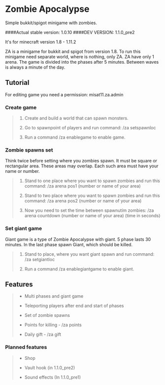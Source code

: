 # Zombie Apocalypse
Simple bukkit/spigot minigame with zombies.

####Actual stable version: 1.0.10
####DEV VERSION: 1.1.0_pre2

It's for minecraft version 1.8 - 1.11.2

ZA is a minigame for bukkit and spigot from version 1.8. To run this minigame need separate world, where is nothing, only ZA. ZA have only 1 arena. The game is divided into the phases after 5 minutes. Between waves is always a minute of the day.



## Tutorial

For editing game you need a permission: misat11.za.admin
### Create game
> 1) Create and build a world that can spawn monsters. 
>
> 2) Go to spawnpoint of players and run command: /za setspawnloc 
>
> 3) Run a command /za enablegame to enable game. 

### Zombie spawns set
Think twice before setting where you zombies spawn. It must be square or rectangular area. These areas may overlap. Each such area must have your name or number. 
> 1) Stand to one place where you want to spawn zombies and run this command: /za arena pos1 (number or name of your area)
>
> 2) Stand to two place where you want to spawn zombies and run this command: /za arena pos2 (number or name of your area)
>
> 3) Now you need to set the time between spawnutím zombies: /za arena countdown (number or name of your area) (time in seconds)

### Set giant game
Giant game is a type of Zombie Apocalypse with giant. 5 phase lasts 30 minutes. In the last phase spawn Giant, which should be killed.
> 1) Stand to place, where you want giant spawn and run command: /za setgiantloc
>
> 2) Run a command /za enablegiantgame to enable giant.



## Features
> - Multi phases and giant game
>
> - Teleporting players after end and start of phases
>
> - Set of zombie spawns
>
> - Points for killing - /za points
>
> - Daily gift - /za gift

### Planned features
> - Shop
>
> - Vault hook (in 1.1.0_pre2)
>
> - Sound effects (In 1.1.0_pre1)
